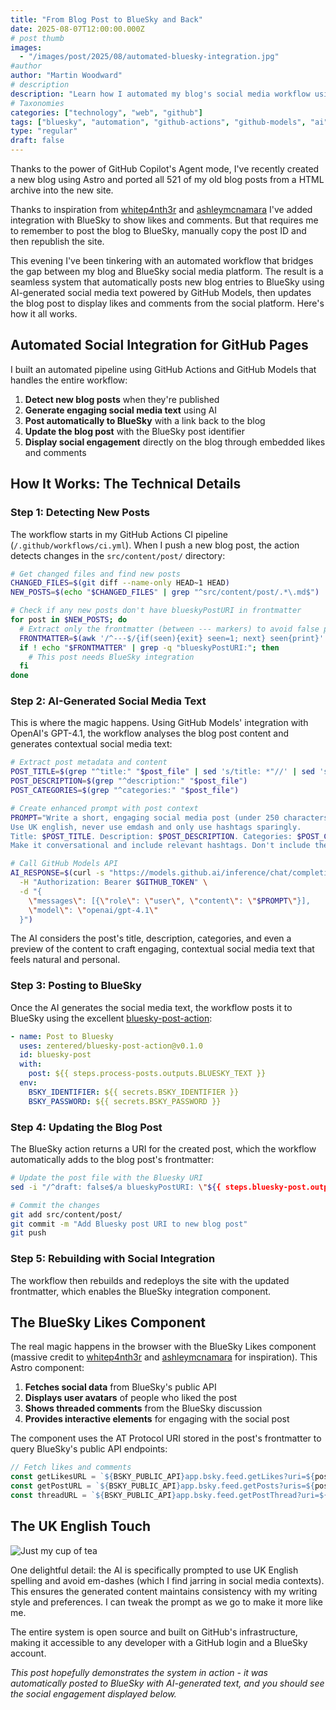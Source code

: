 ```yaml
---
title: "From Blog Post to BlueSky and Back"
date: 2025-08-07T12:00:00.000Z
# post thumb
images:
  - "/images/post/2025/08/automated-bluesky-integration.jpg"
#author
author: "Martin Woodward"
# description
description: "Learn how I automated my blog's social media workflow using GitHub Actions and GitHub Models to post to BlueSky and automatically embed social engagement back into the blog posts"
# Taxonomies
categories: ["technology", "web", "github"]
tags: ["bluesky", "automation", "github-actions", "github-models", "ai", "social-media", "astro", "blog"]
type: "regular"
draft: false
---
```


Thanks to the power of GitHub Copilot's Agent mode, I've recently created a new blog using Astro and ported all 521 of my old blog posts from a HTML archive into the new site.  

Thanks to inspiration from [whitep4nth3r](https://whitep4nth3r.com/blog/show-bluesky-likes-on-blog-posts/#i-used-client-side-javascript) and [ashleymcnamara](https://github.com/ashleymcnamara/ashley.dev/blob/main/src/components/BlueskyLikes.astro) I've added integration with BlueSky to show likes and comments.  But that requires me to remember to post the blog to BlueSky, manually copy the post ID and then republish the site.

This evening I've been tinkering with an automated workflow that bridges the gap between my blog and BlueSky social media platform. The result is a seamless system that automatically posts new blog entries to BlueSky using AI-generated social media text powered by GitHub Models, then updates the blog post to display likes and comments from the social platform. Here's how it all works.

## Automated Social Integration for GitHub Pages

I built an automated pipeline using GitHub Actions and GitHub Models that handles the entire workflow:

1. **Detect new blog posts** when they're published
2. **Generate engaging social media text** using AI
3. **Post automatically to BlueSky** with a link back to the blog
4. **Update the blog post** with the BlueSky post identifier
5. **Display social engagement** directly on the blog through embedded likes and comments

## How It Works: The Technical Details

### Step 1: Detecting New Posts

The workflow starts in my GitHub Actions CI pipeline (`/.github/workflows/ci.yml`). When I push a new blog post, the action detects changes in the `src/content/post/` directory:

```bash
# Get changed files and find new posts
CHANGED_FILES=$(git diff --name-only HEAD~1 HEAD)
NEW_POSTS=$(echo "$CHANGED_FILES" | grep "^src/content/post/.*\.md$")

# Check if any new posts don't have blueskyPostURI in frontmatter
for post in $NEW_POSTS; do
  # Extract only the frontmatter (between --- markers) to avoid false positives
  FRONTMATTER=$(awk '/^---$/{if(seen){exit} seen=1; next} seen{print}' "$post")
  if ! echo "$FRONTMATTER" | grep -q "blueskyPostURI:"; then
    # This post needs BlueSky integration
  fi
done
```

### Step 2: AI-Generated Social Media Text

This is where the magic happens. Using GitHub Models' integration with OpenAI's GPT-4.1, the workflow analyses the blog post content and generates contextual social media text:

```bash
# Extract post metadata and content
POST_TITLE=$(grep "^title:" "$post_file" | sed 's/title: *"//' | sed 's/"$//')
POST_DESCRIPTION=$(grep "^description:" "$post_file")
POST_CATEGORIES=$(grep "^categories:" "$post_file")

# Create enhanced prompt with post context
PROMPT="Write a short, engaging social media post (under 250 characters) for a new blog post. 
Use UK english, never use emdash and only use hashtags sparingly. 
Title: $POST_TITLE. Description: $POST_DESCRIPTION. Categories: $POST_CATEGORIES. 
Make it conversational and include relevant hashtags. Don't include the URL."

# Call GitHub Models API
AI_RESPONSE=$(curl -s "https://models.github.ai/inference/chat/completions" \
  -H "Authorization: Bearer $GITHUB_TOKEN" \
  -d "{
    \"messages\": [{\"role\": \"user\", \"content\": \"$PROMPT\"}],
    \"model\": \"openai/gpt-4.1\"
  }")
```

The AI considers the post's title, description, categories, and even a preview of the content to craft engaging, contextual social media text that feels natural and personal.

### Step 3: Posting to BlueSky

Once the AI generates the social media text, the workflow posts it to BlueSky using the excellent [bluesky-post-action](https://github.com/zentered/bluesky-post-action):

```yaml
- name: Post to Bluesky
  uses: zentered/bluesky-post-action@v0.1.0
  id: bluesky-post
  with:
    post: ${{ steps.process-posts.outputs.BLUESKY_TEXT }}
  env:
    BSKY_IDENTIFIER: ${{ secrets.BSKY_IDENTIFIER }}
    BSKY_PASSWORD: ${{ secrets.BSKY_PASSWORD }}
```

### Step 4: Updating the Blog Post

The BlueSky action returns a URI for the created post, which the workflow automatically adds to the blog post's frontmatter:

```bash
# Update the post file with the Bluesky URI
sed -i "/^draft: false$/a blueskyPostURI: \"${{ steps.bluesky-post.outputs.uri }}\"" "$POST_FILE"

# Commit the changes
git add src/content/post/
git commit -m "Add Bluesky post URI to new blog post"
git push
```

### Step 5: Rebuilding with Social Integration

The workflow then rebuilds and redeploys the site with the updated frontmatter, which enables the BlueSky integration component.

## The BlueSky Likes Component

The real magic happens in the browser with the BlueSky Likes component (massive credit to [whitep4nth3r](https://whitep4nth3r.com/blog/show-bluesky-likes-on-blog-posts/#i-used-client-side-javascript) and [ashleymcnamara](https://github.com/ashleymcnamara/ashley.dev/blob/main/src/components/BlueskyLikes.astro) for inspiration). This Astro component:

1. **Fetches social data** from BlueSky's public API
2. **Displays user avatars** of people who liked the post
3. **Shows threaded comments** from the BlueSky discussion
4. **Provides interactive elements** for engaging with the social post

The component uses the AT Protocol URI stored in the post's frontmatter to query BlueSky's public API endpoints:

```javascript
// Fetch likes and comments
const getLikesURL = `${BSKY_PUBLIC_API}app.bsky.feed.getLikes?uri=${postURI}`;
const getPostURL = `${BSKY_PUBLIC_API}app.bsky.feed.getPosts?uris=${postURI}`;
const threadURL = `${BSKY_PUBLIC_API}app.bsky.feed.getPostThread?uri=${postURI}`;
```

## The UK English Touch
<img src="https://media0.giphy.com/media/v1.Y2lkPTc5MGI3NjExMDF5Zzhjd2dkbGxwNXd0Zno1aDI0dGR5dGg1eHJhZ2Uzc3U4ZGxnMyZlcD12MV9pbnRlcm5hbF9naWZfYnlfaWQmY3Q9Zw/3o85xGocUH8RYoDKKs/giphy.gif" alt="Just my cup of tea" />

One delightful detail: the AI is specifically prompted to use UK English spelling and avoid em-dashes (which I find jarring in social media contexts). This ensures the generated content maintains consistency with my writing style and preferences. I can tweak the prompt as we go to make it more like me.

The entire system is open source and built on GitHub's infrastructure, making it accessible to any developer with a GitHub login and a BlueSky account.

*This post hopefully demonstrates the system in action - it was automatically posted to BlueSky with AI-generated text, and you should see the social engagement displayed below.*

